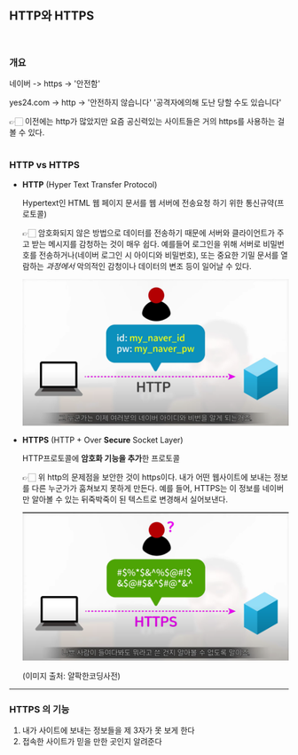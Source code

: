 ## HTTP와 HTTPS

​    

### 개요

네이버 -> https -> '안전함'

yes24.com -> http -> '안전하지 않습니다' '공격자에의해 도난 당할 수도 있습니다'

👉🏻 이전에는 http가 많았지만 요즘 공신력있는 사이트들은 거의 https를 사용하는 걸 볼 수 있다.

#

### HTTP vs HTTPS

* **HTTP** (Hyper Text Transfer Protocol)

  Hypertext인 HTML 웹 페이지 문서를 웹 서버에 전송요청 하기 위한 통신규약(프로토콜)

  👉🏻 암호화되지 않은 방법으로 데이터를 전송하기 때문에 서버와 클라이언트가 주고 받는 메시지를 감청하는 것이 매우 쉽다. 예를들어 로그인을 위해 서버로 비밀번호를 전송하거나(네이버 로그인 시 아이디와 비밀번호), 또는 중요한 기밀 문서를 열람하는 _과정에서_ 악의적인 감청이나 데이터의 변조 등이 일어날 수 있다.

  <img src="./source/HTTP보안취약.PNG">    

* **HTTPS** (HTTP + Over **Secure** Socket Layer)

  HTTP프로토콜에 **암호화 기능을 추가**한 프로토콜

  👉🏻 위 http의 문제점을 보안한 것이 https이다. 내가 어떤 웹사이트에 보내는 정보를 다른 누군가가 훔쳐보지 못하게 만든다. 예를 들어, HTTPS는 이 정보를 네이버만 알아볼 수 있는 뒤죽박죽이 된 텍스트로 변경해서 실어보낸다.

  <img src="./source/HTTPS보안강화.PNG">

  (이미지 출처: 얄팍한코딩사전)

---

### HTTPS 의 기능

1. 내가 사이트에 보내는 정보들을 제 3자가 못 보게 한다
2. 접속한 사이트가 믿을 만한 곳인지 알려준다

